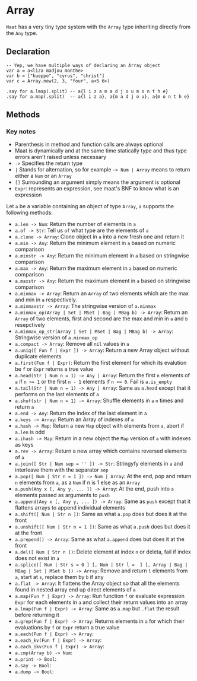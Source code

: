 # Array

`Maat` has a very tiny type system with the `Array` type inheriting directly from the `Any` type.

## Declaration

```
-- Yep, we have multiple ways of declaring an Array object
var a = a<liza madjou monthe>
var b = ["kueppo", "cyrus", "christ"]
var c = Array.new(2, 3, "four", a<5 6>)

.say for a.lmap(.split) -- a{l i z a m a d j o u m o n t h e}
.say for a.map(.split)  -- a{l i z a}, a{m a d j o u}, a{m o n t h e}
```

## Methods

### Key notes

- Parenthesis in method and function calls are always optional
- Maat is dynamically and at the same time statically type and thus type errors aren't raised unless necessary
- `->` Specifies the return type
- `|` Stands for alternation, so for example `-> Num | Array` means to return either a `Num` or an `Array`
- `[]` Surrounding an argument simply means the argument is optional
- `Expr`: represents an expression, see maat's BNF to know what is an expression

Let `a` be a variable containing an object of type `Array`, `a` supports the following methods:

- `a.len -> Num`: Return the number of elements in `a`
- `a.of -> Str`: Tell us `of` what type are the elements of `a`
- `a.clone -> Array`: Clone object in `a` into a new fresh one and return it
- `a.min -> Any`: Return the minimum element in `a` based on numeric comparison
- `a.minstr -> Any`: Return the minimum element in `a` based on stringwise comparison
- `a.max -> Any`: Return the maximum element in `a` based on numeric comparison
- `a.maxstr -> Any`: Return the maximum element in `a` based on stringwise comparison
- `a.minmax -> Array`: Return an `Array` of two elements which are the max and min in `a` respectively.
- `a.minmaxstr -> Array`: The stringwise version of `a.minmax`
- `a.minmax_op(Array | Set | MSet | Bag | MBag b) -> Array`: Return an `Array` of two elements, first and second are the max and min in `a` and `b` resepctively
- `a.minmax_op_str(Array | Set | MSet | Bag | MBag b) -> Array`: Stringwise version of `a.minmax_op`
- `a.compact -> Array`: Remove all `nil` values in `a`
- `a.uniq([ Fun f | Expr ]) -> Array`: Return a new Array object without duplicate elements
- `a.first(Fun f | Expr)`: Return the first element for which its evalution be `f` or `Expr` returns a true value
- `a.head(Str | Num n = 1) -> Any | Array`: Return the first `n` elements of `a` if `n >= 1` or the first `n - 1` elements if `n <= 0`. Fail is `a.is_empty`
- `a.tail(Str | Num n = 1) -> Any | Array`: Same as `a.head` except that it  performs on the last elements of `a`
- `a.shuf(str | Num n = 1) -> Array`: Shuffle elements in `a` `n` times and return `a`
- `a.end -> Any`: Return the index of the last element in `a`
- `a.keys -> Array`: Return an Array of indexes of `a`
- `a.hash -> Map`: Return a new `Map` object with elements from `a`, abort if `a.len` is odd
- `a.ihash -> Map`: Return in a new object the `Map` version of `a` with indexes as keys
- `a.rev -> Array`: Return a new array which contains reversed elements of `a`
- `a.join([ Str | Num sep = '' ]) -> Str`: Stringyfy elements in `a` and interleave them with the separator `sep`
- `a.pop([ Num | Str n = 1 ]) -> Num | Array`: At the end, pop and return `n` elements from `a`, as a `Num` if n is 1 else as an `Array`
- `a.push(Any x [, Any y, ... ]) -> Array`: At the end, push into `a` elements passed as arguments to `push`
- `a.append(Any x [, Any y, ... ]) -> Array`: Same as `push` except that it flattens arrays to append individual elements
- `a.shift([ Num | Str n ])`: Same as what `a.pop` does but does it at the front
- `a.unshift([ Num | Str n = 1 ])`: Same as what `a.push` does but does it at the front
- `a.prepend() -> Array`: Same as what `a.append` does but does it at the front
- `a.del([ Num | Str n ])`: Delete element at index `n` or deleta, fail if index does not exist in `a`
- `a.splice([ Num | Str s = 0 ] [, Num | Str l =  ] [, Array | Bag | MBag | Set | MSet b ]) -> Array`: Remove and return `l` elements from `a`, start at `s`, replace them by `b` if any
- `a.flat -> Array`: It flattens the Array object so that all the elements found in nested array end up direct elements of `a`
- `a.map(Fun f | Expr) -> Array`: Run function `f` or evaluate expression `Expr` for each elements in `a` and collect their return values into an array
- `a.lmap(Fun f | Expr) -> Array`: Same as `a.map` but `.flat` the result before returning it
- `a.grep(Fun f | Expr) -> Array`: Returns elements in `a` for which their evaluations by `f` or `Expr` return a true value
- `a.each(Fun f | Expr) -> Array`:
- `a.each_kv(Fun f | Expr) -> Array`:
- `a.each_ikv(Fun f | Expr) -> Array`:
- `a.cmp(Array b) -> Num`: 
- `a.print -> Bool`:
- `a.say -> Bool`:
- `a.dump -> Bool`:

